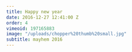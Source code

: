 ```yaml
---
title: Happy new year
date: 2016-12-27 12:41:00 Z
order: 4
vimeoid: 197165883
image: "/uploads/chopper%20thumb%20small.jpg"
subtitle: mayhem 2016
---
```


